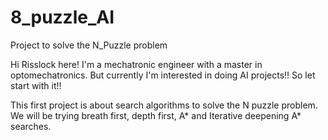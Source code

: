 # 8_puzzle_AI
Project to solve the N_Puzzle problem

Hi Risslock here! I'm a mechatronic engineer with a master in optomechatronics. But currently I'm interested in doing AI projects!! So let start with it!!


This first project is about search algorithms to solve the N puzzle problem. We will be trying breath first, depth first, A* and Iterative deepening A* searches.
